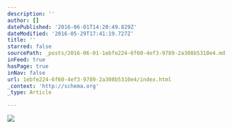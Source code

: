 ```yaml
---
description: ''
author: []
datePublished: '2016-06-01T14:20:49.829Z'
dateModified: '2016-05-29T17:41:19.727Z'
title: ''
starred: false
sourcePath: _posts/2016-06-01-1ebfe224-6f60-4ef3-9789-2a308b5310e4.md
inFeed: true
hasPage: true
inNav: false
url: 1ebfe224-6f60-4ef3-9789-2a308b5310e4/index.html
_context: 'http://schema.org'
_type: Article

---
```

![](https://the-grid-user-content.s3-us-west-2.amazonaws.com/c1803cb0-7da7-4324-a419-6d9f9cf33a95.jpg)
